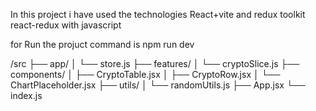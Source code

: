 In this project  i have used the technologies React+vite and redux toolkit react-redux with javascript 

for Run the projuct command is npm run dev

/src
 ├── app/
 │    └── store.js
 ├── features/
 │    └── cryptoSlice.js
 ├── components/
 │    ├── CryptoTable.jsx
 │    ├── CryptoRow.jsx
 │    └── ChartPlaceholder.jsx
 ├── utils/
 │    └── randomUtils.js
 ├── App.jsx
 └── index.js

